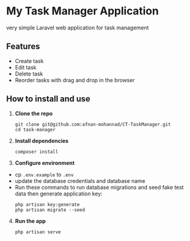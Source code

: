 # My Task Manager Application
very simple Laravel web application for task management
## Features
 - Create task
 - Edit task
 - Delete task
 - Reorder tasks with drag and drop in the browser
## How to install and use
1. **Clone the repo**
    ```
    git clone git@github.com:afnan-mohannad/CT-TaskManager.git
    cd task-manager
    ```
2. **Install dependencies**
    ```
    composer install
    ```
3. **Configure environment**
- cp `.env.example` to `.env`
- update the database credentials and database name
- Run these commands to run database migrations and seed fake test data then generate application key:
  ```
  php artisan key:generate
  php artisan migrate --seed
  ```

4. **Run the app**
   ```
   php artisan serve
   ```

